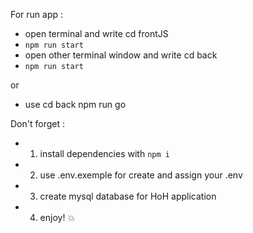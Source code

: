 For run app :
-  open terminal and write cd frontJS 
-  `npm run start`
- open other terminal window and write cd back 
-  `npm run start` 

or

-  use cd back npm run go 

Don't forget : 
- 1. install dependencies with `npm i`
- 2. use .env.exemple for create and assign your .env
- 3. create mysql database for HoH application 
- 4. enjoy! :boom:

